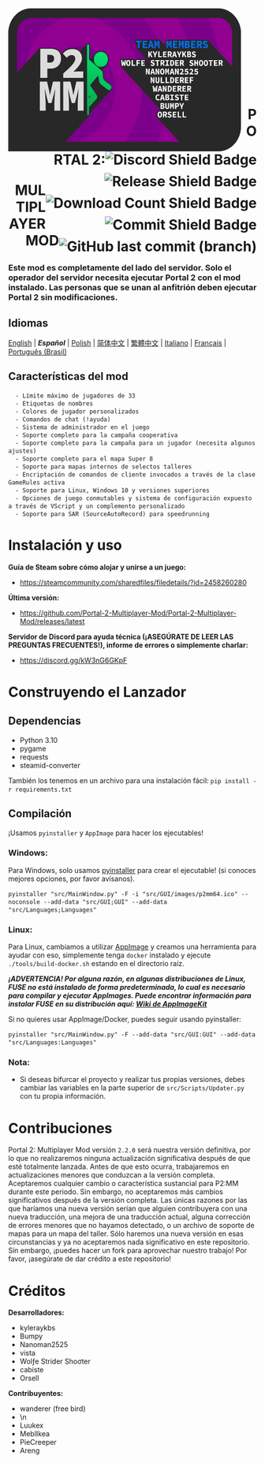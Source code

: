 <h1>
    <img src="https://github.com/Portal-2-Multiplayer-Mod/P2MM-ART/blob/e56d8c209eb3f143bb0607dc1e59730e517ecca6/Banners/P2MMBannerREADME.png?raw=true" alt="P2MMBannerREADME" width="472" height="290" align="left">
    <a href="https://discord.gg/nXRygGNxyK" target="_blank">
        <img src="https://img.shields.io/discord/839651379034193920?color=blue&label=Discord%20Users&style=for-the-badge&logo=discord&logoWidth=20"
                alt="Discord Shield Badge" style="margin-bottom: 10px;" align="right">
    </a>
    <br>
    <a href="https://github.com/Portal-2-Multiplayer-Mod/Portal-2-Multiplayer-Mod/releases/latest">
        <img src="https://img.shields.io/github/release-date/Portal-2-Multiplayer-Mod/Portal-2-Multiplayer-Mod?color=red&label=Latest%20Release&style=for-the-badge"
                alt="Release Shield Badge" style="margin-bottom: 10px;" align="right">
    </a>
    <br>
    <img src="https://img.shields.io/github/downloads/Portal-2-Multiplayer-Mod/Portal-2-Multiplayer-Mod/total?style=for-the-badge&label=TOTAL%20DOWNLOAD%20COUNT"
            alt="Download Count Shield Badge" style="margin-bottom: 10px;" align="right">
    </a>
    <br>
    <a href="https://github.com/Portal-2-Multiplayer-Mod/Portal-2-Multiplayer-Mod/commits/main">
        <img src="https://img.shields.io/github/last-commit/Portal-2-Multiplayer-Mod/Portal-2-Multiplayer-Mod?label=LAST%20COMMIT%20(MAIN)&style=for-the-badge"
                alt="Commit Shield Badge" style="margin-bottom: 10px;" align="right">
    </a>
    <br>
    <a href="https://github.com/Portal-2-Multiplayer-Mod/Portal-2-Multiplayer-Mod/commits/dev">
        <img src="https://img.shields.io/github/last-commit/Portal-2-Multiplayer-Mod/Portal-2-Multiplayer-Mod/dev?style=for-the-badge&label=LAST%20COMMIT%20(DEV)&color=%2334a5eb"
                alt="GitHub last commit (branch)" align="right">
    </a>
    <br>
    <p align="right">PORTAL 2:</p>
    <p align="right">MULTIPLAYER MOD</p>
</h1>

### Este mod es completamente del lado del servidor. Solo el operador del servidor necesita ejecutar Portal 2 con el mod instalado. Las personas que se unan al anfitrión deben ejecutar Portal 2 sin modificaciones.

## Idiomas

[English](README.md) | **_Español_** | [Polish](README.pl.md) | [简体中文](README.zh-CN.md) | [繁體中文](README.zh-TW.md) | [Italiano](README.it.md) | [Français](README.fr.md) | [Português (Brasil)](README.pt_BR.md)

## Características del mod

```
  - Límite máximo de jugadores de 33
  - Etiquetas de nombres
  - Colores de jugador personalizados
  - Comandos de chat (!ayuda)
  - Sistema de administrador en el juego
  - Soporte completo para la campaña cooperativa
  - Soporte completo para la campaña para un jugador (necesita algunos ajustes)
  - Soporte completo para el mapa Super 8
  - Soporte para mapas internos de selectos talleres
  - Encriptación de comandos de cliente invocados a través de la clase GameRules activa
  - Soporte para Linux, Windows 10 y versiones superiores
  - Opciones de juego conmutables y sistema de configuración expuesto a través de VScript y un complemento personalizado
  - Soporte para SAR (SourceAutoRecord) para speedrunning
```

# Instalación y uso

**Guía de Steam sobre cómo alojar y unirse a un juego:**

- <https://steamcommunity.com/sharedfiles/filedetails/?id=2458260280>

**Última versión:**

- <https://github.com/Portal-2-Multiplayer-Mod/Portal-2-Multiplayer-Mod/releases/latest>

**Servidor de Discord para ayuda técnica (¡ASEGÚRATE DE LEER LAS PREGUNTAS FRECUENTES!), informe de errores o simplemente charlar:**

- <https://discord.gg/kW3nG6GKpF>

# Construyendo el Lanzador

## Dependencias

- Python 3.10
- pygame
- requests
- steamid-converter

También los tenemos en un archivo para una instalación fácil: `pip install -r requirements.txt`

## Compilación

¡Usamos `pyinstaller` y `AppImage` para hacer los ejecutables!

### Windows:

Para Windows, solo usamos [pyinstaller](https://pypi.org/project/pyinstaller/) para crear el ejecutable! (si conoces mejores opciones, por favor avísanos).

```shell
pyinstaller "src/MainWindow.py" -F -i "src/GUI/images/p2mm64.ico" --noconsole --add-data "src/GUI;GUI" --add-data "src/Languages;Languages"
```

### Linux:

Para Linux, cambiamos a utilizar [AppImage](https://appimage.org/) y creamos una herramienta para ayudar con eso, simplemente tenga `docker` instalado y ejecute `./tools/build-docker.sh` estando en el directorio raíz.

***¡ADVERTENCIA! Por alguna razón, en algunas distribuciones de Linux, FUSE no está instalado de forma predeterminada, lo cual es necesario para compilar y ejecutar AppImages. Puede encontrar información para instalar FUSE en su distribución aquí: [Wiki de AppImageKit](https://github.com/AppImage/AppImageKit/wiki/FUSE)***

Si no quieres usar AppImage/Docker, puedes seguir usando pyinstaller:

```shell
pyinstaller "src/MainWindow.py" -F --add-data "src/GUI:GUI" --add-data "src/Languages:Languages"
```

### Nota:

- Si deseas bifurcar el proyecto y realizar tus propias versiones, debes cambiar las variables en la parte superior de `src/Scripts/Updater.py` con tu propia información.


# Contribuciones

Portal 2: Multiplayer Mod versión `2.2.0` será nuestra versión definitiva, por lo que no realizaremos ninguna actualización significativa después de que esté totalmente lanzada. Antes de que esto ocurra, trabajaremos en actualizaciones menores que conduzcan a la versión completa. Aceptaremos cualquier cambio o característica sustancial para P2:MM durante este periodo. Sin embargo, no aceptaremos más cambios significativos después de la versión completa. Las únicas razones por las que haríamos una nueva versión serían que alguien contribuyera con una nueva traducción, una mejora de una traducción actual, alguna corrección de errores menores que no hayamos detectado, o un archivo de soporte de mapas para un mapa del taller. Sólo haremos una nueva versión en esas circunstancias y ya no aceptaremos nada significativo en este repositorio. Sin embargo, ¡puedes hacer un fork para aprovechar nuestro trabajo! Por favor, ¡asegúrate de dar crédito a este repositorio!

# Créditos

**Desarrolladores:**

- kyleraykbs
- Bumpy
- Nanoman2525
- vista
- Wolƒe Strider Shoσter
- cabiste
- Orsell

**Contribuyentes:**

- wanderer (free bird)
- \n
- Luukex
- MeblIkea
- PieCreeper
- Areng

